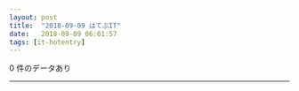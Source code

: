 ```yaml
---
layout: post
title:  "2018-09-09 はてぶIT"
date:   2018-09-09 06:01:57
tags: [it-hotentry]
---
```

0 件のデータあり

<hr>
